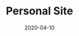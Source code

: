 ---
title: Personal Site
projectLink: https://agustinusnathaniel.com
repoLink: https://github.com/sozonome/agustinusnathaniel.com
description: My personal site. Build with GatsbyJS and TailwindCSS.
date: "2020-04-10"
thumbnail: "/app_icons/coconate.png"
highlight: true
appStoreLink:
playStoreLink:
---